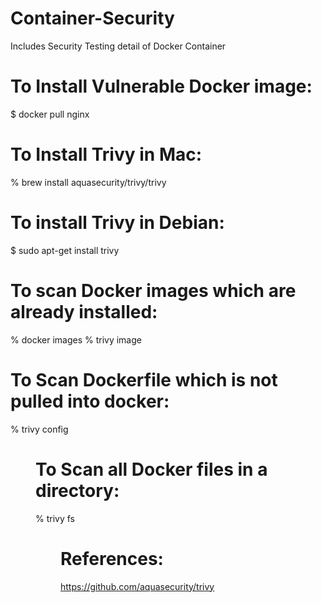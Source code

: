 # Container-Security
Includes Security Testing detail of Docker Container

# To Install Vulnerable Docker image:
$ docker pull nginx

# To Install Trivy in Mac:
% brew install aquasecurity/trivy/trivy

# To install Trivy in Debian:
$ sudo apt-get install trivy

# To scan Docker images which are already installed:
% docker images
% trivy image <image name>

# To Scan Dockerfile which is not pulled into docker:
% trivy config <dir name of folder containing Dockerfile>

# To Scan all Docker files in a directory:
% trivy fs <dir name of folder conataining all folders>

# References:
https://github.com/aquasecurity/trivy
